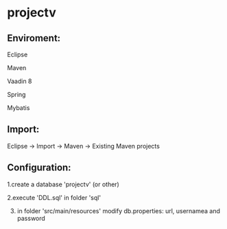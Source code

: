 # projectv

## Enviroment:

   Eclipse 

   Maven

   Vaadin 8

   Spring 

   Mybatis

## Import:

   Eclipse -> Import -> Maven -> Existing Maven projects

## Configuration:

   1.create a database 'projectv' (or other)

   2.execute 'DDL.sql' in folder 'sql'

3. in folder 'src/main/resources' modify db.properties: url, usernamea and password  

